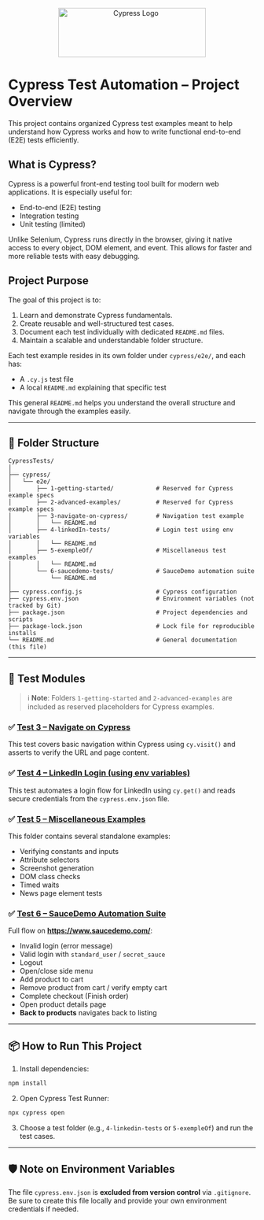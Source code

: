 <p align="center">
  <a href="https://www.cypress.io/">
    <img src="logoCypress1.png" alt="Cypress Logo" width="300" height="100" />
  </a>
</p>



#  Cypress Test Automation – Project Overview

This project contains organized Cypress test examples meant to help understand how Cypress works and how to write functional end-to-end (E2E) tests efficiently.

##  What is Cypress?

Cypress is a powerful front-end testing tool built for modern web applications. It is especially useful for:

- End-to-end (E2E) testing  
- Integration testing  
- Unit testing (limited)

Unlike Selenium, Cypress runs directly in the browser, giving it native access to every object, DOM element, and event. This allows for faster and more reliable tests with easy debugging.

##  Project Purpose

The goal of this project is to:

1. Learn and demonstrate Cypress fundamentals.
2. Create reusable and well-structured test cases.
3. Document each test individually with dedicated `README.md` files.
4. Maintain a scalable and understandable folder structure.

Each test example resides in its own folder under `cypress/e2e/`, and each has:
- A `.cy.js` test file  
- A local `README.md` explaining that specific test

This general `README.md` helps you understand the overall structure and navigate through the examples easily.

---

## 📁 Folder Structure

```
CypressTests/
│
├── cypress/
│   └── e2e/
│       ├── 1-getting-started/            # Reserved for Cypress example specs
│       ├── 2-advanced-examples/          # Reserved for Cypress example specs
│       ├── 3-navigate-on-cypress/        # Navigation test example
│       │   └── README.md
│       ├── 4-linkedIn-tests/             # Login test using env variables
│       │   └── README.md
│       ├── 5-exempleOf/                  # Miscellaneous test examples
│       │   └── README.md
│       └── 6-saucedemo-tests/            # SauceDemo automation suite
│           └── README.md
│
├── cypress.config.js                     # Cypress configuration
├── cypress.env.json                      # Environment variables (not tracked by Git)
├── package.json                          # Project dependencies and scripts
├── package-lock.json                     # Lock file for reproducible installs
└── README.md                             # General documentation (this file)
```

---

## 🔗 Test Modules

> ℹ️ **Note**: Folders `1-getting-started` and `2-advanced-examples` are included as reserved placeholders for Cypress examples.

### ✅ [Test 3 – Navigate on Cypress](./cypress/e2e/3-navigate-on-cypress/README.md)

This test covers basic navigation within Cypress using `cy.visit()` and asserts to verify the URL and page content.

### ✅ [Test 4 – LinkedIn Login (using env variables)](./cypress/e2e/4-linkedIn-tests/README.md)

This test automates a login flow for LinkedIn using `cy.get()` and reads secure credentials from the `cypress.env.json` file.

### ✅ [Test 5 – Miscellaneous Examples](./cypress/e2e/5-exempleOf/README.md)

This folder contains several standalone examples:
- Verifying constants and inputs
- Attribute selectors
- Screenshot generation
- DOM class checks
- Timed waits
- News page element tests

### ✅ [Test 6 – SauceDemo Automation Suite](./cypress/e2e/6-saucedemo-tests/README.md)
Full flow on **https://www.saucedemo.com/**:
- Invalid login (error message)
- Valid login with `standard_user` / `secret_sauce`
- Logout
- Open/close side menu
- Add product to cart
- Remove product from cart / verify empty cart
- Complete checkout (Finish order)
- Open product details page
- **Back to products** navigates back to listing


---

## 📦 How to Run This Project

1. Install dependencies:

```bash
npm install
```

2. Open Cypress Test Runner:

```bash
npx cypress open
```

3. Choose a test folder (e.g., `4-linkedin-tests` or `5-exempleOf`) and run the test cases.

---

## 🛡️ Note on Environment Variables

The file `cypress.env.json` is **excluded from version control** via `.gitignore`. Be sure to create this file locally and provide your own environment credentials if needed.
